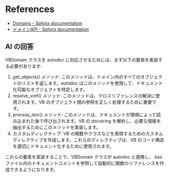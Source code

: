# References

- [Domains - Sphinx documentation](https://www.sphinx-doc.org/ja/master/usage/domains/index.html)
- [ドメインAPI - Sphinx documentation](https://www.sphinx-doc.org/ja/master/extdev/domainapi.html)

## AI の回答

VBDomain クラスを autodoc に対応させるためには、まず以下の要素を実装する必要があります:

1. get_objects() メソッド: このメソッドは、ドメイン内のすべてのオブジェクトのリストを返します。autodoc はこのメソッドを使用して、ドキュメント化可能なオブジェクトを特定します。
1. resolve_xref() メソッド: このメソッドは、クロスリファレンスの解決に使用されます。VB のオブジェクト間の参照を正しく処理するために重要です。
1. process_doc() メソッド: このメソッドは、ドキュメントが環境によって読み込まれた後で呼び出されます。VB の docstring を解析し、必要な情報を抽出するためにこのメソッドを実装します。
1. カスタムディレクティブ: VB の関数やクラスなどを表現するためのカスタムディレクティブを作成します。これらのディレクティブは、VB のコード構造を適切にドキュメント化するために使用されます。

これらの要素を実装することで、VBDomain クラスが autodoc と連携し、.bas ファイル内のドキュメントコメントを参照して自動的に関数のリファレンスを作成できるようになります。
